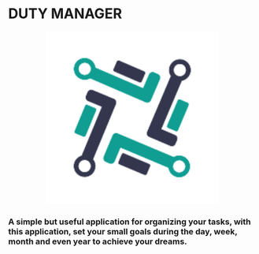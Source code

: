 # DUTY MANAGER 
<p align="center">
  <img src="./assets/png/logo.png" width="350" title="hover text">
  <h3>A simple but useful application for organizing your tasks, with this application, set your small goals during the day, week, month and even year to achieve your dreams.</h3>
</p>


